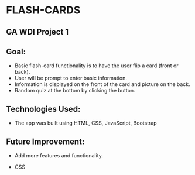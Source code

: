 # FLASH-CARDS

## GA WDI Project 1

## Goal:

- Basic flash-card functionality is to have the user flip a card (front or back).
- User will be prompt to  enter basic information.
- Information is displayed on the front of the card and picture on the back.
- Random quiz at the bottom by clicking the button.

## Technologies Used:

- The app was built using HTML, CSS, JavaScript, Bootstrap

## Future Improvement:

- Add more features and functionality.

- CSS 
